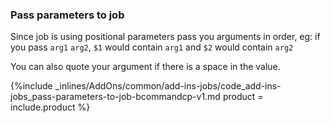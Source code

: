 <!--  usedin: [ _legacy_docker/AddOns/add-ins-jobs-v1.md, _maestro/AddOns/add-ins-jobs-v1.md, _node/addons/add-ins-jobs-v1.md, _rails/AddOns/add-ins-jobs-v1.md] -->


### Pass parameters to job

Since job is using positional parameters pass you arguments in order, eg: if you pass `arg1` `arg2`, `$1` would contain `arg1` and `$2` would contain `arg2`

You can also quote your argument if there is a space in the value.



{%include _inlines/AddOns/common/add-ins-jobs/code_add-ins-jobs_pass-parameters-to-job-bcommandcp-v1.md  product = include.product %}



